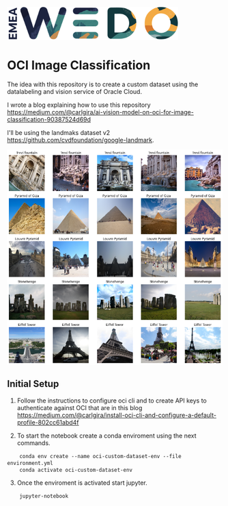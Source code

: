 <img src="img/emea-wedo.png" alt="WEDO" width="400"/>

# OCI Image Classification 

The idea with this repository is to create a custom dataset using the datalabeling and vision service of Oracle Cloud.

I wrote a blog explaining how to use this repository https://medium.com/@carlgira/ai-vision-model-on-oci-for-image-classification-90387524d69d


I'll be using the landmaks dataset v2 https://github.com/cvdfoundation/google-landmark.

<img src="img/landmarks.png" alt="WEDO" width="600"/>

## Initial Setup

1. Follow the instructions to configure oci cli and to create API keys to authenticate against OCI that are in this blog https://medium.com/@carlgira/install-oci-cli-and-configure-a-default-profile-802cc61abd4f

2. To start the notebook create a conda enviroment using the next commands.

```
    conda env create --name oci-custom-dataset-env --file environment.yml
    conda activate oci-custom-dataset-env
```

3. Once the enviroment is activated start jupyter.

```
    jupyter-notebook
```

